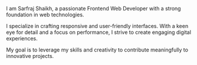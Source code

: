 I am Sarfraj Shaikh, a passionate Frontend Web Developer with a strong foundation in web technologies. 

I specialize in crafting responsive and user-friendly interfaces. With a keen eye for detail and a focus on performance, I strive to create engaging digital experiences. 

My goal is to leverage my skills and creativity to contribute meaningfully to innovative projects.
